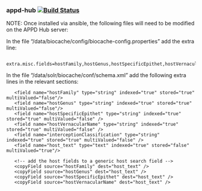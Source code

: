 ### appd-hub   [![Build Status](https://travis-ci.org/AtlasOfLivingAustralia/appd-hub.svg?branch=master)](https://travis-ci.org/AtlasOfLivingAustralia/appd-hub)

NOTE: Once installed via ansible, the following files will need to be modified on the APPD Hub server:

In the file “/data/biocache/config/biocache-config.properties” add the extra line:

```
   extra.misc.fields=hostFamily,hostGenus,hostSpecificEpithet,hostVernacularName,interceptionClassification
```

In the file “/data/solr/biocache/conf/schema.xml”  add the following extra lines in the relevant sections:

```
   <field name="hostFamily" type="string" indexed="true" stored="true" multiValued="false"/>
   <field name="hostGenus" type="string" indexed="true" stored="true" multiValued="false"/>
   <field name="hostSpecificEpithet" type="string" indexed="true" stored="true" multiValued="false" />
   <field name="hostVernacularName" type="string" indexed="true" stored="true" multiValued="false" />
   <field name="interceptionClassification" type="string" indexed="true" stored="true" multiValued="false" />
   <field name="host_text" type="text" indexed="true" stored="false" multiValued="true"/>

   <!-- add the host fields to a generic host search field -->
   <copyField source="hostFamily" dest="host_text" />
   <copyField source="hostGenus" dest="host_text" />
   <copyField source="hostSpecificEpithet" dest="host_text" />
   <copyField source="hostVernacularName" dest="host_text" />
```
